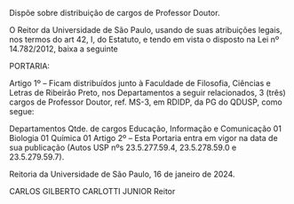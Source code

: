 Dispõe sobre distribuição de cargos de Professor Doutor.

O Reitor da Universidade de São Paulo, usando de suas atribuições legais, nos termos do art 42, I, do Estatuto, e tendo em vista o disposto na Lei nº 14.782/2012, baixa a seguinte

PORTARIA:

Artigo 1º – Ficam distribuídos junto à Faculdade de Filosofia, Ciências e Letras de Ribeirão Preto, nos Departamentos a seguir relacionados, 3 (três) cargos de Professor Doutor, ref. MS-3, em RDIDP, da PG do QDUSP, como segue:

Departamentos	Qtde. de cargos
Educação, Informação e Comunicação	01
Biologia	01
Química	01
Artigo 2º – Esta Portaria entra em vigor na data de sua publicação (Autos USP nºs 23.5.277.59.4, 23.5.278.59.0 e 23.5.279.59.7).

Reitoria da Universidade de São Paulo, 16 de janeiro de 2024.

CARLOS GILBERTO CARLOTTI JUNIOR
Reitor